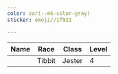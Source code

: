 ```yaml
---
color: var(--mk-color-gray)
sticker: emoji//1f921

---
```

| Name | Race   | Class  | Level |
| ---- | ------ | ------ | ----- |
|      | Tibbit | Jester | 4     |